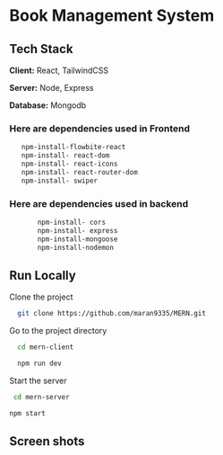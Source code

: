 
# Book Management System




## Tech Stack

**Client:** React,  TailwindCSS

**Server:** Node, Express

**Database:** Mongodb



### Here are dependencies used in Frontend

```bash
   npm-install-flowbite-react
   npm-install- react-dom
   npm-install- react-icons
   npm-install- react-router-dom
   npm-install- swiper
```
    
### Here are dependencies used in backend

```bash
       npm-install- cors
       npm-install- express
       npm-install-mongoose
       npm-install-nodemon
```
    
## Run Locally

Clone the project

```bash
  git clone https://github.com/maran9335/MERN.git
```

Go to the project directory

```bash
  cd mern-client
```

```bash
  npm run dev
```

Start the server

```bash
 cd mern-server
```
```bash
npm start
```



## Screen shots
